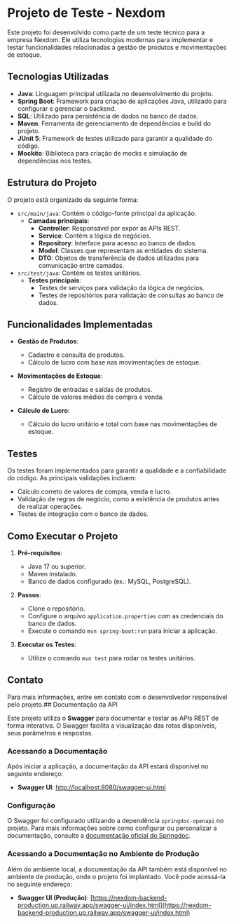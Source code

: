 # Projeto de Teste - Nexdom

Este projeto foi desenvolvido como parte de um teste técnico para a empresa Nexdom. Ele utiliza tecnologias modernas para implementar e testar funcionalidades relacionadas à gestão de produtos e movimentações de estoque.

## Tecnologias Utilizadas

- **Java**: Linguagem principal utilizada no desenvolvimento do projeto.
- **Spring Boot**: Framework para criação de aplicações Java, utilizado para configurar e gerenciar o backend.
- **SQL**: Utilizado para persistência de dados no banco de dados.
- **Maven**: Ferramenta de gerenciamento de dependências e build do projeto.
- **JUnit 5**: Framework de testes utilizado para garantir a qualidade do código.
- **Mockito**: Biblioteca para criação de mocks e simulação de dependências nos testes.

## Estrutura do Projeto

O projeto está organizado da seguinte forma:

- `src/main/java`: Contém o código-fonte principal da aplicação.
    - **Camadas principais**:
        - **Controller**: Responsável por expor as APIs REST.
        - **Service**: Contém a lógica de negócios.
        - **Repository**: Interface para acesso ao banco de dados.
        - **Model**: Classes que representam as entidades do sistema.
        - **DTO**: Objetos de transferência de dados utilizados para comunicação entre camadas.
- `src/test/java`: Contém os testes unitários.
    - **Testes principais**:
        - Testes de serviços para validação da lógica de negócios.
        - Testes de repositórios para validação de consultas ao banco de dados.

## Funcionalidades Implementadas

[//]: # ()
- **Gestão de Produtos**:
    - Cadastro e consulta de produtos.
    - Cálculo de lucro com base nas movimentações de estoque.

- **Movimentações de Estoque**:
    - Registro de entradas e saídas de produtos.
    - Cálculo de valores médios de compra e venda.

- **Cálculo de Lucro**:
    - Cálculo do lucro unitário e total com base nas movimentações de estoque.

## Testes

Os testes foram implementados para garantir a qualidade e a confiabilidade do código. As principais validações incluem:

- Cálculo correto de valores de compra, venda e lucro.
- Validação de regras de negócio, como a existência de produtos antes de realizar operações.
- Testes de integração com o banco de dados.

## Como Executar o Projeto

1. **Pré-requisitos**:
    - Java 17 ou superior.
    - Maven instalado.
    - Banco de dados configurado (ex.: MySQL, PostgreSQL).

2. **Passos**:
    - Clone o repositório.
    - Configure o arquivo `application.properties` com as credenciais do banco de dados.
    - Execute o comando `mvn spring-boot:run` para iniciar a aplicação.

3. **Executar os Testes**:
    - Utilize o comando `mvn test` para rodar os testes unitários.

## Contato

Para mais informações, entre em contato com o desenvolvedor responsável pelo projeto.## Documentação da API

Este projeto utiliza o **Swagger** para documentar e testar as APIs REST de forma interativa. O Swagger facilita a visualização das rotas disponíveis, seus parâmetros e respostas.

### Acessando a Documentação

Após iniciar a aplicação, a documentação da API estará disponível no seguinte endereço:

- **Swagger UI**: [http://localhost:8080/swagger-ui.html](http://localhost:8080/swagger-ui.html)

### Configuração

O Swagger foi configurado utilizando a dependência `springdoc-openapi` no projeto. Para mais informações sobre como configurar ou personalizar a documentação, consulte a [documentação oficial do Springdoc](https://springdoc.org/).


### Acessando a Documentação no Ambiente de Produção
Além do ambiente local, a documentação da API também está disponível no ambiente de produção, onde o projeto foi implantado. Você pode acessá-la no seguinte endereço:

- **Swagger UI (Produção)**: [https://nexdom-backend-production.up.railway.app/swagger-ui/index.html](https://nexdom-backend-production.up.railway.app/swagger-ui/index.html)